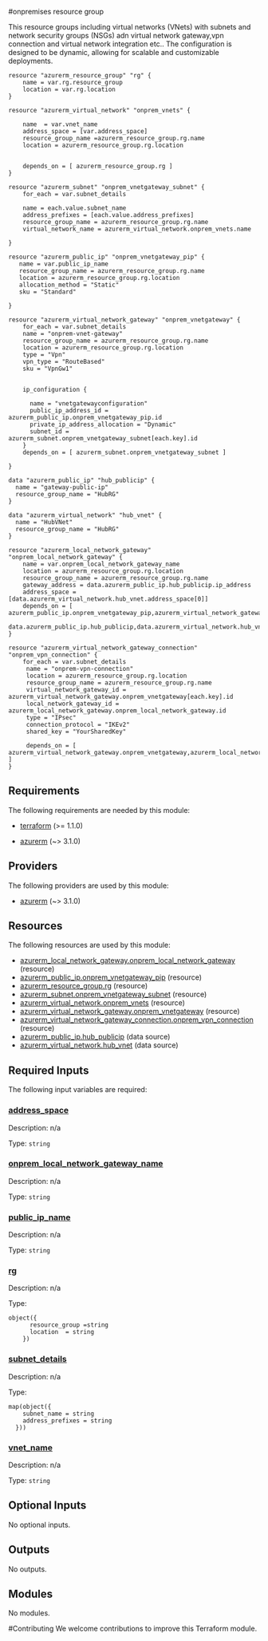 <!-- BEGIN_TF_DOCS -->
#onpremises resource group

This resource groups including virtual networks (VNets) with subnets and network security groups (NSGs) adn virtual network gateway,vpn connection and virtual network integration etc.. The configuration is designed to be dynamic, allowing for scalable and customizable deployments.

```hcl
resource "azurerm_resource_group" "rg" {
    name = var.rg.resource_group
    location = var.rg.location
}

resource "azurerm_virtual_network" "onprem_vnets" {

    name  = var.vnet_name
    address_space = [var.address_space]
    resource_group_name =azurerm_resource_group.rg.name
    location = azurerm_resource_group.rg.location
    
   
    depends_on = [ azurerm_resource_group.rg ]
}

resource "azurerm_subnet" "onprem_vnetgateway_subnet" {
    for_each = var.subnet_details

    name = each.value.subnet_name
    address_prefixes = [each.value.address_prefixes]
    resource_group_name = azurerm_resource_group.rg.name
    virtual_network_name = azurerm_virtual_network.onprem_vnets.name

}

resource "azurerm_public_ip" "onprem_vnetgateway_pip" {
   name = var.public_ip_name
   resource_group_name = azurerm_resource_group.rg.name
   location = azurerm_resource_group.rg.location
   allocation_method = "Static"
   sku = "Standard"
   
}

resource "azurerm_virtual_network_gateway" "onprem_vnetgateway" {
    for_each = var.subnet_details
    name = "onprem-vnet-gateway"
    resource_group_name = azurerm_resource_group.rg.name
    location = azurerm_resource_group.rg.location
    type = "Vpn"
    vpn_type = "RouteBased"
    sku = "VpnGw1"
    

    ip_configuration {
    
      name = "vnetgatewayconfiguration"
      public_ip_address_id = azurerm_public_ip.onprem_vnetgateway_pip.id
      private_ip_address_allocation = "Dynamic"
      subnet_id = azurerm_subnet.onprem_vnetgateway_subnet[each.key].id
    }
    depends_on = [ azurerm_subnet.onprem_vnetgateway_subnet ]
  
}

data "azurerm_public_ip" "hub_publicip" {
  name = "gateway-public-ip"
  resource_group_name = "HubRG"
}

data "azurerm_virtual_network" "hub_vnet" {
  name = "HubVNet"
  resource_group_name = "HubRG"
}

resource "azurerm_local_network_gateway" "onprem_local_network_gateway" {
    name = var.onprem_local_network_gateway_name
    location = azurerm_resource_group.rg.location
    resource_group_name = azurerm_resource_group.rg.name
    gateway_address = data.azurerm_public_ip.hub_publicip.ip_address
    address_space = [data.azurerm_virtual_network.hub_vnet.address_space[0]]
    depends_on = [ azurerm_public_ip.onprem_vnetgateway_pip,azurerm_virtual_network_gateway.onprem_vnetgateway,
     data.azurerm_public_ip.hub_publicip,data.azurerm_virtual_network.hub_vnet]
}

resource "azurerm_virtual_network_gateway_connection" "onprem_vpn_connection" {
    for_each = var.subnet_details
     name = "onprem-vpn-connection"
     location = azurerm_resource_group.rg.location
     resource_group_name = azurerm_resource_group.rg.name
     virtual_network_gateway_id = azurerm_virtual_network_gateway.onprem_vnetgateway[each.key].id
     local_network_gateway_id = azurerm_local_network_gateway.onprem_local_network_gateway.id
     type = "IPsec"
     connection_protocol = "IKEv2"
     shared_key = "YourSharedKey"

     depends_on = [ azurerm_virtual_network_gateway.onprem_vnetgateway,azurerm_local_network_gateway.onprem_local_network_gateway ]
}
```

<!-- markdownlint-disable MD033 -->
## Requirements

The following requirements are needed by this module:

- <a name="requirement_terraform"></a> [terraform](#requirement\_terraform) (>= 1.1.0)

- <a name="requirement_azurerm"></a> [azurerm](#requirement\_azurerm) (~> 3.1.0)

## Providers

The following providers are used by this module:

- <a name="provider_azurerm"></a> [azurerm](#provider\_azurerm) (~> 3.1.0)

## Resources

The following resources are used by this module:

- [azurerm_local_network_gateway.onprem_local_network_gateway](https://registry.terraform.io/providers/hashicorp/azurerm/latest/docs/resources/local_network_gateway) (resource)
- [azurerm_public_ip.onprem_vnetgateway_pip](https://registry.terraform.io/providers/hashicorp/azurerm/latest/docs/resources/public_ip) (resource)
- [azurerm_resource_group.rg](https://registry.terraform.io/providers/hashicorp/azurerm/latest/docs/resources/resource_group) (resource)
- [azurerm_subnet.onprem_vnetgateway_subnet](https://registry.terraform.io/providers/hashicorp/azurerm/latest/docs/resources/subnet) (resource)
- [azurerm_virtual_network.onprem_vnets](https://registry.terraform.io/providers/hashicorp/azurerm/latest/docs/resources/virtual_network) (resource)
- [azurerm_virtual_network_gateway.onprem_vnetgateway](https://registry.terraform.io/providers/hashicorp/azurerm/latest/docs/resources/virtual_network_gateway) (resource)
- [azurerm_virtual_network_gateway_connection.onprem_vpn_connection](https://registry.terraform.io/providers/hashicorp/azurerm/latest/docs/resources/virtual_network_gateway_connection) (resource)
- [azurerm_public_ip.hub_publicip](https://registry.terraform.io/providers/hashicorp/azurerm/latest/docs/data-sources/public_ip) (data source)
- [azurerm_virtual_network.hub_vnet](https://registry.terraform.io/providers/hashicorp/azurerm/latest/docs/data-sources/virtual_network) (data source)

<!-- markdownlint-disable MD013 -->
## Required Inputs

The following input variables are required:

### <a name="input_address_space"></a> [address\_space](#input\_address\_space)

Description: n/a

Type: `string`

### <a name="input_onprem_local_network_gateway_name"></a> [onprem\_local\_network\_gateway\_name](#input\_onprem\_local\_network\_gateway\_name)

Description: n/a

Type: `string`

### <a name="input_public_ip_name"></a> [public\_ip\_name](#input\_public\_ip\_name)

Description: n/a

Type: `string`

### <a name="input_rg"></a> [rg](#input\_rg)

Description: n/a

Type:

```hcl
object({
      resource_group =string
      location  = string
    })
```

### <a name="input_subnet_details"></a> [subnet\_details](#input\_subnet\_details)

Description: n/a

Type:

```hcl
map(object({
    subnet_name = string
    address_prefixes = string
  }))
```

### <a name="input_vnet_name"></a> [vnet\_name](#input\_vnet\_name)

Description: n/a

Type: `string`

## Optional Inputs

No optional inputs.

## Outputs

No outputs.

## Modules

No modules.

#Contributing
We welcome contributions to improve this Terraform module.
<!-- END_TF_DOCS -->